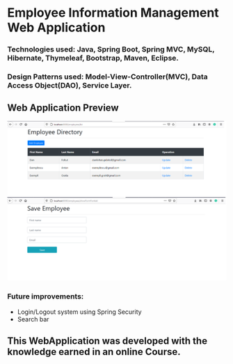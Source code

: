 # Employee Information Management Web Application

### Technologies used: Java, Spring Boot, Spring MVC, MySQL, Hibernate, Thymeleaf, Bootstrap, Maven, Eclipse. 
### Design Patterns used: Model-View-Controller(MVC), Data Access Object(DAO), Service Layer.


## Web Application Preview
![list-employees](/docs/main.png "Employee List")
![add-employee](/docs/save.png "Add Employee")

### Future improvements:
- Login/Logout system using Spring Security
- Search bar

## This WebApplication was developed with the knowledge earned in an online Course.
